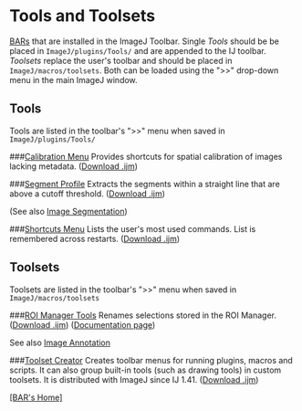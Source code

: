 # Tools and Toolsets
[BARs](../README.md#scripts) that are installed in the ImageJ Toolbar.
Single _Tools_ should be be placed in `ImageJ/plugins/Tools/` and are appended to the IJ
toolbar. _Toolsets_ replace the user's toolbar and should be placed in `ImageJ/macros/toolsets`.
Both can be loaded using the ">>" drop-down menu in the main ImageJ window.

## Tools
Tools are listed in the toolbar's ">>" menu when saved in `ImageJ/plugins/Tools/`

###[Calibration Menu](./Calibration_Menu.ijm)
   Provides shortcuts for spatial calibration of images lacking metadata.
   ([Download .ijm](./Calibration_Menu.ijm?raw=true))


###[Segment Profile](./Segment_Profile.ijm)<a name="segment-profile-tool"></a>
   Extracts the segments within a straight line that are above a cutoff threshold.
   ([Download .ijm](./Segment_Profile.ijm?raw=true))

   (See also [Image Segmentation](../Segmentation/README.md#segmentation))


###[Shortcuts Menu](./Shortcuts_Menu.ijm)
   Lists the user's most used commands. List is remembered across restarts.
   ([Download .ijm](./Shortcuts_Menu.ijm?raw=true))


## Toolsets
Toolsets are listed in the toolbar's ">>" menu when saved in `ImageJ/macros/toolsets`

###[ROI Manager Tools](./toolsets/ROI%20Manager%20Tools.ijm)
   Renames selections stored in the ROI Manager.
   ([Download .ijm](./Toolsets/ROI%20Manager%20Tools.ijm?raw=true))
   ([Documentation page](http://imagej.net/plugins/roi-manager-tools))

   See also [Image Annotation](../Annotation/README.md#annotation)


###[Toolset Creator](./toolsets/Toolset%20Creator.txt)
   Creates toolbar menus for running plugins, macros and scripts. It can also group
   built-in tools (such as drawing tools) in custom toolsets. It is distributed with ImageJ
   since IJ 1.41.
   ([Download .ijm](./Toolsets/Toolset%20Creator.ijm?raw=true))


[ [BAR's Home] ](../README.md#scripts)